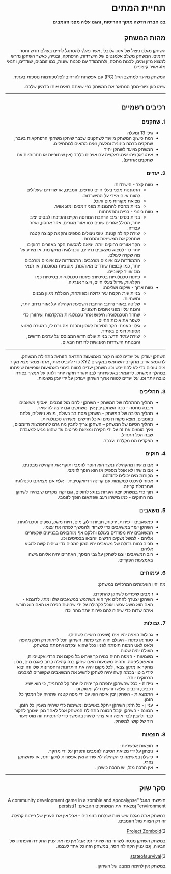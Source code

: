 <div dir='rtl' lang='he'>

# **תחיית המתים**

**בנו חברה חדשה מתוך ההריסות, והגנו עליה מפני הזומבים**

## מהות המשחק
השחקן מגלם ניצול של אסון גלובלי, אשר נאלץ להסתגל לחיים בעולם חדש וחסר רחמים. המשחק משלב אלמנטים של הישרדות, הרפתקה, ובנייה, כאשר השחקן נדרש למצוא מזון ומים, לבנות מחסה, ולהתמודד עם סכנות שונות, כמו זומבים, שודדים, ותנאי מזג אוויר קיצוניים.

המשחק מיועד למחשב רגיל (PC) עם אפשרות להרחיב לפלטפורמות נוספות בעתיד.

שימו כאן ציור-מסך המתאר את המשחק כפי שאתם רואים אותו בדמיון שלכם.

---


## רכיבים רשמיים


### 1. שחקנים

* גיל: 13 ומעלה
* רמת כישון: המשחק מיועד לשחקנים שכבר שיחקו משחקי הרפתקאות בעבר, שחקנים ברמה בינונית ומלעה, ואינו מתאים למתחילים.
* המשחק מיועד לשחקן יחיד
* אינטראקציה: אינטראקציה עם אויבים בלבד (אין שיתופיות או תחרותיות עם שחקנים אחרים).

### 2. יעדים

* טווח קצר - הישרדות:
  * התגוננות מפני בעלי חיים טורפים, זומבים, או שודדים שעלולים להוות איום מיידי על ההישרדות.
  * מציאת מקורות מים ואוכל.
  * בניית מחסה להתגוננות מפני זומבים ומזג אוויר.
* טווח בינוני - בנייה והתפתחות:
  * בניית בסיס יציב: הרחבת המחסה הקיים והפיכתו לבסיס יציב יותר, הכולל אזורים שונים כמו אזור מגורים, אזור אחסון, ואזור עבודה.
  * יצירת קהילה קטנה: גיוס ניצולים נוספים והקמת קבוצה קטנה שתחלק את המשימות והסכנות.
  * חקר אזורים רחוקים יותר: יציאה למסעות חקר באזורים רחוקים יותר כדי למצוא משאבים נדירים, טכנולוגיה מתקדמת, או מידע על מה שקרה לעולם.
  * התמודדות עם איומים מורכבים: התמודדות עם איומים מורכבים יותר, כמו קבוצות שודדים מאורגנות, מוטציות מסוכנות, או תנאי מזג אוויר קיצוניים.
  * פיתוח טכנולוגיות בסיסיות: פיתוח טכנולוגיות בסיסיות כמו חקלאות, גידול בעלי חיים, וייצור אנרגיה.
* טווח ארוך - שיקום ושליטה:
  * בניית עיר: הקמת עיר גדולה ומפותחת, הכוללת מגוון מבנים ותשתיות.
  * שליטה באזור נרחב: הרחבת השפעת הקהילה על אזור נרחב יותר, והגנה עליו מפני איומים חיצוניים.
  * שחזור הטכנולוגיה: חיפוש אחר טכנולוגיות מתקדמות ושחזורן כדי לשפר את איכות החיים.
  * גילוי האמת: חקר הסיבות לאסון והבנת מה גרם לו, במטרה למנוע אסונות דומים בעתיד.
  * יצירת עתיד חדש: בניית עולם חדש המבוסס על ערכים חדשים, והבטחת הישרדות האנושות לדורות הבאים.
---
השחקן יעודכן על יעדים לטווח קצר באמצעות התראה חזותית בתחילת המשחק. לדוגמא: אוייב מתקרב-השתמש במקשים XYZ כדי להביס אותו, אתה צמא-מצא מקור מים טובים כדי לא להתייבש וכו.
השחקן יעדים לטווח בינוני באמצעות אופציות שיפתחו במהלך המשחק. לדוגמא: באפשרותך לבנות גדר חזקה יותר ולהגן על אנשיך בצורה טובה יותר וכו.
על יעדים לטווח ארוך השחקן יעודכן על ידי יומן משימות.


### 3. תהליכים

* תהליך ההתחלה של המשחק - השחקן יילחם מול זומבים, יאסוף משאבים וייבנה מחסה - ככה השחקן יבין איך משחקים וגם ירצה להישאר.
*	תהליך הליבה של המשחק – השחקן מסתובב בעולם, מוצא ניצולים, נלחם בזומבים, מוצא מקורות מים ואוכל חדשים ומשדרג טכנולוגיות.
*	תהליך הסיום של המשחק – השחקן צריך להבין מה גרם להתפרצות הזומבים, ואיך מונעים את זה על ידי חקירה ומציאת פריטים עד שהוא מגיע למעבדה שבה הכל התחיל.
* הפקדים הם מקלדת ועכבר.

### 4. חוקים

* אם מישהו מהקהילה ננשך הוא הופך לזומבי ותוקף את הקהילה מבפנים.
* אם מישהו לא אוכל מספיק אז הוא הופך לזומבי.
* מקורות מים יכולים להזדהם.
* אסור להיכנס למקומות עם קרינה רדיואקטיבית - אלא אם מצאתם טכנולוגיה שמבטלת קרינה.
* תוך כדי במשחק יוצגו הערות בנוגע לחוקים, וגם יקרו מקרים שיבהירו לשחקן מה החוקים - כמו מישהו רעב שפתאום הופך לזומבי.


### 5. משאבים

* פמשאבים - פירות, ירקות, חביות דלק, מים, חיות משק, נשקים וטכנולוגיות.
* השחקן יעזר במשאבים כדי לשרוד ולהמשיך לפתח את עצמו.
* המשאבים יהיו מפוזרים בעולם וחלקם אף מוחבאים בבניינים שקשורים אליהם - למשל נשקים חדשים יוחבאו בבסיסים וכו.
* סביב כמות גדולה של משאבים יהיו המון זומבים כדי שיהיה קשה להגיע אליהם.
* רוב המשאבים יוצגו לשחקן על גבי המסך, האחרים יהיה אליהם גישה באמצעות הפקדים.

### 6. עימותים

מה יהיו העימותים המרכזיים במשחק:

* זומבים שיפריעו לשחקן להתקדם.
* השחקן יצטרך להחליט איך הוא משתמש במשאבים שלו ומתי. לדוגמא - האם הוא משיג עכשיו אוכל לקהילה על ידי שחיטת הפרה או האם הוא חורש איתה שדות כדי שיהיה להם פירות יותר מהר וכדו 


### 7. גבולות

* גבולות המפה יהיו מים (שאינם רואיים לשתיה).
* סגור או פתוח - העולם יהיה חצי פתוח, השחקן יוכל לראות רק חלק מהפה ולאט לאט המפה תיפתח לפניו ככל שהוא יצקדם ויתפתח במשחק.
* העולם יהיה שטוח. 
* משמעות - המפה תהיה בנויה כך שיראו בל מקום את הרדיואקטיביות, והאפוקליפסה. ותהיה משמעות האם שחקן בנה קהילה קרוב לאגם מים, מכון מחקר או מתקן צבאי, לכל מקום יהיה את היתרונות והחסרונות שלו וזה יבוא לידי ביטוי בכמה קשה יהיה לשחקן להשיג את המשאבים שקשורים למבנים הרחוקים יותר.
* ניידות - ככל שהשחקן יתפתח כך יהיה לו יותר קל להתנייד, כי הוא ישיג רכבים, ורכבים שלא דורשים דלק ומסוק וכו.
* התמצאות - השחקן יבין איפה הוא על ידי מפה קטנה שתהיה על המסך כל הזמן.
* עניין - כל הזמן השחקן ייתקל באוייבים ומשימות כדי שיהיה מעניין כל הזמן.
* הכוונה - השחקן יקבל הכוונה בתחילת המשחק אבל לאחר מכן יצטרך לחקור לבד ולהבין לבד איפה הוא צריך להיות בהמשך כדי להתפתח וזה מוסיףעוד רוד של קושי למשחק.
 
### 8. תוצאות

* תוצאות אפשריות:
* ניצחון על ידי מציאת הסיבה לזומבים ותפרון על ידי מחקר.
* כישלון במשימה כי הקהילה לא שרדה ואין אפשרות לתקן יותר, או שהשחקן נהרג.
* אין הרבה מזל, יש הרבה כישרון.

---

## סקר שוק

חיפשתי בגוגל "A community development game in a zombie and apocalypse environment" ןמצאתי את המשחקים ההבאים:
1)[persist](https://www.persist.online/en/#)

במשחק אתה מגלם איש צוות שנלחם בזומבים - אבל אין את העניין של פיתוח קהילה. זה רק הצוות מול הזומבים.

2)[Project Zomboid](https://store.steampowered.com/app/108600/Project_Zomboid/)

במשחק השחקן מנסה לשרוד מה שיותר זמן אבל אין פה את עניין החקירה והפתרון של הבעיה, ןגם עניין הקהילה חסר, במשחק הזה כל אחד לעצמו.

3)[stateofsurvival](https://stateofsurvival.game/en)

במשחק אין לחימה ממבט של השחקן.


</div>
